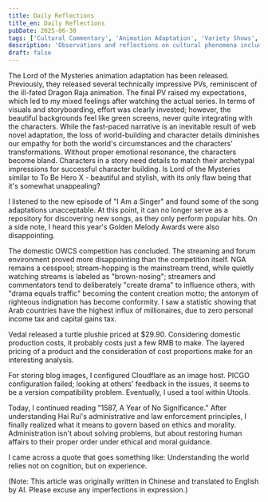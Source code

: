 ```yaml
---
title: Daily Reflections
title_en: Daily Reflections
pubDate: 2025-06-30
tags: ['Cultural Commentary', 'Animation Adaptation', 'Variety Shows', 'Esports Events', 'Social Media', 'Reading Notes', 'Cultural Phenomena', 'OWCS', 'Cloudflare', 'PICGO']
description: 'Observations and reflections on cultural phenomena including the Lord of the Mysteries animation adaptation, variety show adaptations, and the esports streaming environment, along with personal experiences in image hosting configuration and reading insights.'
draft: false
---
```


The Lord of the Mysteries animation adaptation has been released.
Previously, they released several technically impressive PVs, reminiscent of the ill-fated Dragon Raja animation. The final PV raised my expectations, which led to my mixed feelings after watching the actual series.
In terms of visuals and storyboarding, effort was clearly invested; however, the beautiful backgrounds feel like green screens, never quite integrating with the characters. While the fast-paced narrative is an inevitable result of web novel adaptation, the loss of world-building and character details diminishes our empathy for both the world's circumstances and the characters' transformations. Without proper emotional resonance, the characters become bland. Characters in a story need details to match their archetypal impressions for successful character building.
Is Lord of the Mysteries similar to To Be Hero X - beautiful and stylish, with its only flaw being that it's somewhat unappealing?

I listened to the new episode of "I Am a Singer" and found some of the song adaptations unacceptable. At this point, it can no longer serve as a repository for discovering new songs, as they only perform popular hits. On a side note, I heard this year's Golden Melody Awards were also disappointing.

The domestic OWCS competition has concluded. The streaming and forum environment proved more disappointing than the competition itself. NGA remains a cesspool; stream-hopping is the mainstream trend, while quietly watching streams is labeled as "brown-nosing"; streamers and commentators tend to deliberately "create drama" to influence others, with "drama equals traffic" becoming the content creation motto; the antonym of righteous indignation has become conformity.
I saw a statistic showing that Arab countries have the highest influx of millionaires, due to zero personal income tax and capital gains tax.

Vedal released a turtle plushie priced at $29.90. Considering domestic production costs, it probably costs just a few RMB to make. The layered pricing of a product and the consideration of cost proportions make for an interesting analysis.

For storing blog images, I configured Cloudflare as an image host. PICGO configuration failed; looking at others' feedback in the issues, it seems to be a version compatibility problem. Eventually, I used a tool within Utools.

Today, I continued reading "1587, A Year of No Significance." After understanding Hai Rui's administrative and law enforcement principles, I finally realized what it means to govern based on ethics and morality. Administration isn't about solving problems, but about restoring human affairs to their proper order under ethical and moral guidance.

I came across a quote that goes something like: Understanding the world relies not on cognition, but on experience.

(Note: This article was originally written in Chinese and translated to English by AI. Please excuse any imperfections in expression.)